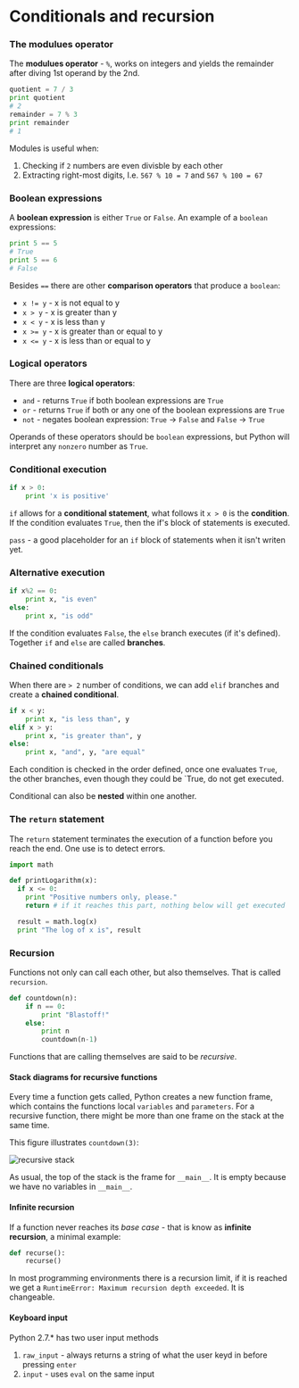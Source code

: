 Conditionals and recursion
==========================

### The modulues operator

The **modulues operator** - `%`, works on integers and yields the remainder after diving 1st operand by the 2nd.

```Python
quotient = 7 / 3
print quotient
# 2
remainder = 7 % 3
print remainder
# 1
```

Modules is useful when:

1. Checking if `2` numbers are even divisble by each other
2. Extracting right-most digits, I.e. `567 % 10 = 7` and `567 % 100 = 67`

### Boolean expressions

A **boolean expression** is either `True` or `False`. An example of a `boolean` expressions:

```Python
print 5 == 5
# True
print 5 == 6
# False
```

Besides `==` there are other **comparison operators** that produce a `boolean`:

* `x != y` - x is not equal to y
* `x > y`  - x is greater than y
* `x < y`  - x is less than y
* `x >= y` - x is greater than or equal to y
* `x <= y` - x is less than or equal to y

### Logical operators

There are three **logical operators**:

* `and` - returns `True` if both boolean expressions are `True`
* `or` - returns `True` if both or any one of the boolean expressions are `True`
* `not` - negates boolean expression: `True` -> `False` and `False` -> `True`

Operands of these operators should be `boolean` expressions, but Python will interpret any `nonzero` number as `True`.

### Conditional execution

```Python
if x > 0:
    print 'x is positive'
```

`if` allows for a **conditional statement**, what follows it `x > 0` is the **condition**. If the condition evaluates `True`, then the if's block of statements is executed.

`pass` - a good placeholder for an `if` block of statements when it isn't writen yet.

### Alternative execution

```Python
if x%2 == 0: 
    print x, "is even" 
else: 
    print x, "is odd"
```

If the condition evaluates `False`, the `else` branch executes (if it's defined). Together `if` and `else` are called **branches**.

### Chained conditionals

When there are `> 2` number of conditions, we can add `elif` branches and create a **chained conditional**.

```Python
if x < y: 
    print x, "is less than", y 
elif x > y: 
    print x, "is greater than", y 
else: 
    print x, "and", y, "are equal"
```

Each condition is checked in the order defined, once one evaluates `True`, the other branches, even though they could be `True, do not get executed.

Conditional can also be **nested** within one another.

### The `return` statement

The `return` statement terminates the execution of a function before you reach the end. One use is to detect errors.

```Python
import math 

def printLogarithm(x): 
  if x <= 0: 
    print "Positive numbers only, please." 
    return # if it reaches this part, nothing below will get executed

  result = math.log(x) 
  print "The log of x is", result 
```

### Recursion

Functions not only can call each other, but also themselves. That is called `recursion`.

```Python
def countdown(n): 
    if n == 0: 
        print "Blastoff!" 
    else: 
        print n 
        countdown(n-1)
```

Functions that are calling themselves are said to be *recursive*.

#### Stack diagrams for recursive functions

Every time a function gets called, Python creates a new function frame, which contains the functions local `variables` and `parameters`. For a recursive function, there might be more than one frame on the stack at the same time.

This figure illustrates `countdown(3)`:

![recursive stack](http://dl.dropbox.com/u/31042440/recursive-function-stack.png)

As usual, the top of the stack is the frame for `__main__`. It is empty because we have no variables in `__main__`.

#### Infinite recursion

If a function never reaches its *base case* - that is know as **infinite recursion**, a minimal example:

```Python
def recurse(): 
    recurse()
```

In most programming environments there is a recursion limit, if it is reached we get a `RuntimeError: Maximum recursion depth exceeded`. It is changeable.

#### Keyboard input

Python 2.7.* has two user input methods

1. `raw_input` - always returns a string of what the user keyd in before pressing `enter`
2. `input` - uses `eval` on the same input
